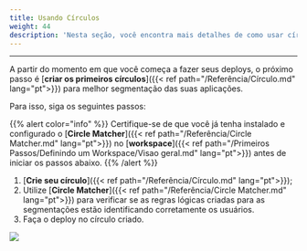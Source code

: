 ```yaml
---
title: Usando Círculos
weight: 44
description: 'Nesta seção, você encontra mais detalhes de como usar círculos.'
---
```


---

A partir do momento em que você começa a fazer seus deploys, o próximo passo é [**criar os primeiros círculos**]({{< ref path="/Referência/Círculo.md" lang="pt">}}) para melhor segmentação das suas aplicações. 

Para isso, siga os seguintes passos: 

{{% alert color="info" %}}
Certifique-se de que você já tenha instalado e configurado o [**Circle Matcher**]({{< ref path="/Referência/Circle Matcher.md" lang="pt">}}) no [**workspace**]({{< ref path="/Primeiros Passos/Definindo um Workspace/Visao geral.md" lang="pt">}}) antes de iniciar os passos abaixo. 
{{% /alert %}}

1. [**Crie seu círculo**]({{< ref path="/Referência/Círculo.md" lang="pt">}});
2. Utilize [**Circle Matcher**]({{< ref path="/Referência/Circle Matcher.md" lang="pt">}}) para verificar se as regras lógicas criadas para as segmentações estão identificando corretamente os usuários. 
3. Faça o deploy no círculo criado. 

![](/shared/first-deploy%20%282%29.gif)

